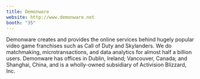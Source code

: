 ```yaml
---
title: Demonware
website: http://www.demonware.net
booth: "35"
---
```


Demonware creates and provides the online services behind hugely popular video game franchises such as Call of Duty and Skylanders. We do matchmaking, microtransactions, and data analytics for almost half a billion users. Demonware has offices in Dublin, Ireland; Vancouver, Canada; and Shanghai, China, and is a wholly-owned subsidiary of Activision Blizzard, Inc.

